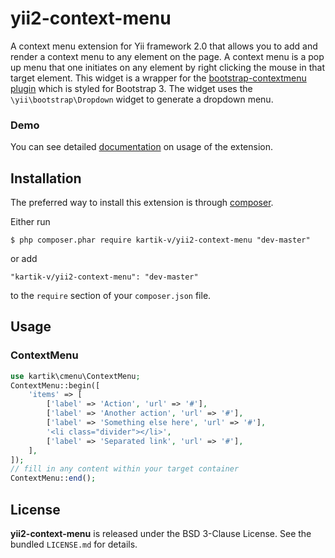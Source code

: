 yii2-context-menu
=================

A context menu extension for Yii framework 2.0 that allows you to add and render a context menu to any element on the page. A context menu 
is a pop up menu that one initiates on any element by right clicking the mouse in that target element. This widget is a wrapper for the 
[bootstrap-contextmenu plugin](https://github.com/sydcanem/bootstrap-contextmenu) which is styled for Bootstrap 3. The widget uses 
the `\yii\bootstrap\Dropdown` widget to generate a dropdown menu.

### Demo
You can see detailed [documentation](http://demos.krajee.com/context-menu) on usage of the extension.

## Installation

The preferred way to install this extension is through [composer](http://getcomposer.org/download/).

Either run

```
$ php composer.phar require kartik-v/yii2-context-menu "dev-master"
```

or add

```
"kartik-v/yii2-context-menu": "dev-master"
```

to the ```require``` section of your `composer.json` file.

## Usage

### ContextMenu

```php
use kartik\cmenu\ContextMenu;
ContextMenu::begin([
    'items' => [
        ['label' => 'Action', 'url' => '#'],
        ['label' => 'Another action', 'url' => '#'],
        ['label' => 'Something else here', 'url' => '#'],
        '<li class="divider"></li>',
        ['label' => 'Separated link', 'url' => '#'],
    ],
]); 
// fill in any content within your target container
ContextMenu::end();
```

## License

**yii2-context-menu** is released under the BSD 3-Clause License. See the bundled `LICENSE.md` for details.